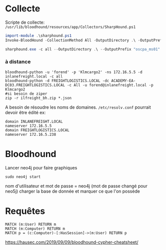 # Collecte
Scripte de collecte: ```/usr/lib/bloodhound/resources/app/Collectors/SharpHound.ps1```
~~~~~~~~~~~~~~~~~~~~~~~~~~~~~~~~~ powershell
import-module .\sharphound.ps1
Invoke-BloodHound -CollectionMethod All -OutputDirectory .\ -OutputPrefix "oscpa_ms01"
~~~~~~~~~~~~~~~~~~~~~~~~~~~~~~~~~
```Powershell
sharphound.exe -c all --OutputDirectory .\ --OutputPrefix "oscpa_ms01"
```
### à distance
```shell
bloodhound-python -u 'forend' -p 'Klmcargo2' -ns 172.16.5.5 -d inlanefreight.local -c all
bloodhound-python -d FREIGHTLOGISTICS.LOCAL -dc ACADEMY-EA-DC03.FREIGHTLOGISTICS.LOCAL -c All -u forend@inlanefreight.local -p Klmcargo2
#si besoin de ziper
zip -r ilfreight_bh.zip *.json
```
A besoin de résoudre les noms de domaines. `/etc/resolv.conf` pourrait devoir être édité ex:
```shell-session
domain INLANEFREIGHT.LOCAL
nameserver 172.16.5.5
domain FREIGHTLOGISTICS.LOCAL
nameserver 172.16.5.238
```

# Bloodhound
Lancer neo4j pour faire graphiques
~~~~~~~~~~~~~~~~~~~~~~~~~~~~~~~~~
sudo neo4j start
~~~~~~~~~~~~~~~~~~~~~~~~~~~~~~~~~

nom d'utilisateur et mot de passe = neo4j 	(mot de passe changé pour neo5j)
charger la base de donnée et marquer ce que l'on possède

# Requêtes
~~~~~~~~~~~~~~~~~~~~~~~~~~~~~~~~~
MATCH (m:User) RETURN m
MATCH (m:Computer) RETURN m
MATCH p = (c:Computer)-[:HasSession]->(m:User) RETURN p
~~~~~~~~~~~~~~~~~~~~~~~~~~~~~~~~~
https://hausec.com/2019/09/09/bloodhound-cypher-cheatsheet/
